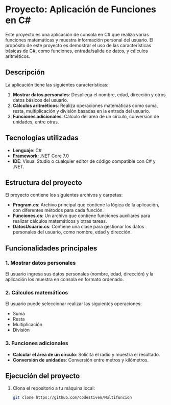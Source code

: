 # Proyecto: Aplicación de Funciones en C#

Este proyecto es una aplicación de consola en C# que realiza varias funciones matemáticas y muestra información personal del usuario. El propósito de este proyecto es demostrar el uso de las características básicas de C#, como funciones, entrada/salida de datos, y cálculos aritméticos.

## Descripción

La aplicación tiene las siguientes características:

1. **Mostrar datos personales**: Despliega el nombre, edad, dirección y otros datos básicos del usuario.
2. **Cálculos aritméticos**: Realiza operaciones matemáticas como suma, resta, multiplicación y división basadas en la entrada del usuario.
3. **Funciones adicionales**: Cálculo del área de un círculo, conversión de unidades, entre otras.

## Tecnologías utilizadas

- **Lenguaje**: C#
- **Framework**: .NET Core 7.0
- **IDE**: Visual Studio o cualquier editor de código compatible con C# y .NET.

## Estructura del proyecto

El proyecto contiene los siguientes archivos y carpetas:

- **Program.cs**: Archivo principal que contiene la lógica de la aplicación, con diferentes métodos para cada función.
- **Funciones.cs**: Un archivo que contiene funciones auxiliares para realizar cálculos matemáticos y otras tareas.
- **DatosUsuario.cs**: Contiene una clase para gestionar los datos personales del usuario, como nombre, edad y dirección.

## Funcionalidades principales

### 1. Mostrar datos personales
El usuario ingresa sus datos personales (nombre, edad, dirección) y la aplicación los muestra en consola en formato ordenado.

### 2. Cálculos matemáticos
El usuario puede seleccionar realizar las siguientes operaciones:
- Suma
- Resta
- Multiplicación
- División

### 3. Funciones adicionales
- **Calcular el área de un círculo**: Solicita el radio y muestra el resultado.
- **Conversión de unidades**: Conversión entre metros y kilómetros.

## Ejecución del proyecto

1. Clona el repositorio a tu máquina local:

   ```bash
   git clone https://github.com/codestiven/Multifuncion
